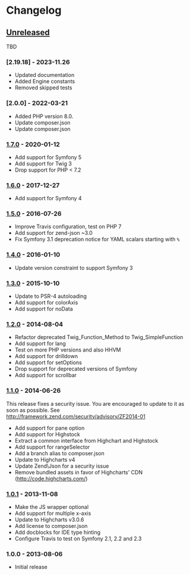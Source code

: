 # Changelog

## [Unreleased]

TBD
### [2.19.18] - 2023-11.26
* Updated documentation
* Added Engine constants
* Removed skipped tests

### [2.0.0] - 2022-03-21
* Added PHP version 8.0.
* Update composer.json
* Update composer.json

### [1.7.0] - 2020-01-12

* Add support for Symfony 5
* Add support for Twig 3
* Drop support for PHP < 7.2

### [1.6.0] - 2017-12-27

* Add support for Symfony 4

### [1.5.0] - 2016-07-26

* Improve Travis configuration, test on PHP 7
* Add support for zend-json ~3.0
* Fix Symfony 3.1 deprecation notice for YAML scalars starting with `%`

### [1.4.0] - 2016-01-10

* Update version constraint to support Symfony 3

### [1.3.0] - 2015-10-10

* Update to PSR-4 autoloading
* Add support for colorAxis
* Add support for noData

### [1.2.0] - 2014-08-04

* Refactor deprecated Twig_Function_Method to Twig_SimpleFunction
* Add support for lang
* Test on more PHP versions and also HHVM
* Add support for drilldown
* Add support for setOptions
* Drop support for deprecated versions of Symfony
* Add support for scrollbar

### [1.1.0] - 2014-06-26

This release fixes a security issue. You are encouraged to update to it as soon
as possible. See http://framework.zend.com/security/advisory/ZF2014-01

* Add support for pane option
* Add support for Highstock
* Extract a common interface from Highchart and Highstock
* Add support for rangeSelector
* Add a branch alias to composer.json
* Update to Highcharts v4
* Update Zend\Json for a security issue
* Remove bundled assets in favor of Highcharts' CDN (http://code.highcharts.com/)

### [1.0.1] - 2013-11-08

* Make the JS wrapper optional
* Add support for multiple x-axis
* Update to Highcharts v3.0.6
* Add license to composer.json
* Add docblocks for IDE type hinting
* Configure Travis to test on Symfony 2.1, 2.2 and 2.3

### 1.0.0 - 2013-08-06

* Initial release

[Unreleased]: https://github.com/laurentmuller/HighchartsBundle/compare/1.7...HEAD
[1.7.0]: https://github.com/laurentmuller/HighchartsBundle/compare/1.6...1.7
[1.6.0]: https://github.com/laurentmuller/HighchartsBundle/compare/1.5...1.6
[1.5.0]: https://github.com/laurentmuller/HighchartsBundle/compare/1.4...1.5
[1.4.0]: https://github.com/laurentmuller/HighchartsBundle/compare/1.3...1.4
[1.3.0]: https://github.com/laurentmuller/HighchartsBundle/1.2...1.3
[1.2.0]: https://github.com/laurentmuller/HighchartsBundle/1.1...1.2
[1.1.0]: https://github.com/laurentmuller/HighchartsBundle/1.0.1...1.1
[1.0.1]: https://github.com/laurentmuller/HighchartsBundle/1.0...1.0.1
